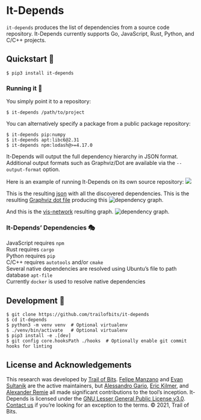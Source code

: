# It-Depends

`it-depends` produces the list of dependencies from a source code repository.
It-Depends currently supports Go, JavaScript, Rust, Python, and C/C++ projects.

## Quickstart 🚀

```commandline
$ pip3 install it-depends
```

### Running it 🏃
You simply point it to a repository:
```console
$ it-depends /path/to/project
```
You can alternatively specify a package from a public package repository:
```console
$ it-depends pip:numpy
$ it-depends apt:libc6@2.31
$ it-depends npm:lodash@>=4.17.0
```

It-Depends will output the full dependency hierarchy in JSON format. Additional output formats such
as Graphviz/Dot are available via the `--output-format` option.

Here is an example of running It-Depends on its own source repository:
![](https://gist.githubusercontent.com/feliam/e906ce723333b2b55237a71c4028559e/raw/e60f46c35b215a73a37a1d1ce3bb43eaead76af4/it-depends-demo.svg?sanitize=1)

This is the resulting [json](https://gist.github.com/feliam/2bdec76f7aa50602869059bfa14df156)
with all the discovered dependencies.
This is the resulting [Graphviz dot file](https://gist.github.com/feliam/275951f5788c23a477bc7cf758a32cc2)
producing this
![dependency graph](https://user-images.githubusercontent.com/1017522/116887041-33903b80-ac00-11eb-9288-f3d286231e47.png).

And this is the [vis-network](https://github.com/visjs/vis-network) resulting graph.
![dependency graph](https://user-images.githubusercontent.com/1017522/126380710-0bf4fd66-0d2f-4cb1-a0ff-96fe715c4981.png).

### It-Depends’ Dependencies 🎭

JavaScript requires `npm`\
Rust requires `cargo`\
Python requires `pip`\
C/C++ requires `autotools` and/or `cmake`\
Several native dependencies are resolved using Ubuntu’s file to path database `apt-file`\
Currently `docker` is used to resolve native dependencies

## Development 👷
```commandline
$ git clone https://github.com/trailofbits/it-depends
$ cd it-depends
$ python3 -m venv venv  # Optional virtualenv
$ ./venv/bin/activate   # Optional virtualenv
$ pip3 install -e .[dev]
$ git config core.hooksPath ./hooks  # Optionally enable git commit hooks for linting
```

## License and Acknowledgements

This research was developed by [Trail of Bits](https://www.trailofbits.com/).
[Felipe Manzano](https://github.com/feliam) and [Evan Sultanik](https://github.com/ESultanik) are
the active maintainers, but [Alessandro Gario](https://github.com/alessandrogario),
[Eric Kilmer](https://github.com/ekilmer), and [Alexander Remie](https://github.com/rmi7) all made significant
contributions to the tool’s inception.
It-Depends is licensed under the [GNU Lesser General Public License v3.0](LICENSE).
[Contact us](mailto:opensource@trailofbits.com) if you’re looking for an exception to the terms.
© 2021, Trail of Bits.
